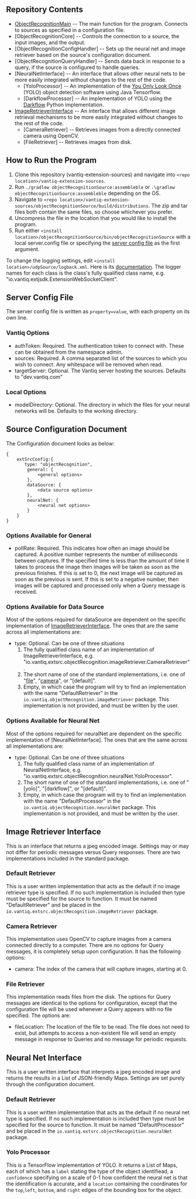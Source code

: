 ## Repository Contents

*   [ObjectRecognitionMain](#objRecMain) -- The main function for the program. Connects to sources as specified in a configuration file.
*   [ObjectRecognitionCore] -- Controls the connection to a source, the input images, and the output.
*   [ObjectRecognitionConfigHandler] -- Sets up the neural net and image retriever based on the source's configuration document.
*   [ObjectRecognitionQueryHandler] -- Sends data back in response to a query, if the source is configured to handle queries.
*   [NeuralNetInterface] -- An interface that allows other neural nets to be more easily integrated without changes to the rest of the code.
    *   [YoloProcessor] -- An implementation of the [You Only Look Once](https://pjreddie.com/darknet/yolo/) (YOLO) object detection software using Java Tensorflow.
    *   [DarkflowProcessor] -- An implementation of YOLO using the [Darkflow](https://github.com/thtrieu/darkflow) Python implementation.
*   [ImageRetrieverInterface](#retrieveInterface) -- An interface that allows different image retrieval mechanisms to be more easily integrated without changes to the rest of the code.
    *   [CameraRetriever] -- Retrieves images from a directly connected camera using OpenCV.
    *   [FileRetriever] -- Retrieves images from disk.

## How to Run the Program<a name="objRecMain" id="objRecMain"></a>

1.  Clone this repository (vantiq-extension-sources) and navigate into `<repo location>/vantiq-extension-sources`.
2.  Run `./gradlew objectRecognitionSource:assembleble` or `.\gradlew objectRecognitionSource:assembleble` depending on the OS.
3.  Navigate to `<repo location>/vantiq-extension-sources/objectRecognitionSource/build/distributions`. The zip and tar files both contain the same files, so choose whichever you prefer.
4.  Uncompress the file in the location that you would like to install the program.
5.  Run either `<install location>/objectRecognitionSource/bin/objectRecognitionSource` with a local server.config file or specifying the [server config file](#serverConfig) as the first argument.

To change the logging settings, edit `<install location>/udpSource/logback.xml`. Here is its [documentation](https://logback.qos.ch/manual/configuration.html). The logger names for each class is the class's fully qualified class name, e.g. "io.vantiq.extjsdk.ExtensionWebSocketClient".

## Server Config File<a name="serverConfig" id="serverConfig"></a>

The server config file is written as `property=value`, with each property on its own line.

### Vantiq Options
*   authToken: Required. The authentication token to connect with. These can be obtained from the namespace admin.*   sources: Required. A comma separated list of the sources to which you wish to connect. Any whitespace will be removed when read.*   targetServer: Optional. The Vantiq server hosting the sources. Defaults to "dev.vantiq.com"

### Local Options*   modelDirectory: Optional. The directory in which the files for your neural networks will be. Defaults to the working directory.

## Source Configuration Document<a name="udpConfig" id="udpConfig"></a>

The Configuration document looks as below:

    {
        extSrcConfig:{
           type: "objectRecognition",
            general: {
                <general options>
            },
            dataSource: {
                <data source options>
            },
            neuralNet: {
                <neural net options>
            }
        }
    }

### Options Available for General

*   pollRate: Required. This indicates how often an image should be captured. A positive number represents the number of milliseconds between captures. If the specified time is less than the amount of time it takes to process the image then images will be taken as soon as the previous finishes. If this is set to 0, the next image will be captured as soon as the previous is sent. If this is set to a negative number, then images will be captured and processed only when a Query message is received.

### Options Available for Data Source

Most of the options required for dataSource are dependent on the specific implementation of [ImageRetrieverInterface](#retrieveInterface). The ones that are the same across all implementations are:
*   type: Optional. Can be one of three situations
    1.  The fully qualified class name of an implementation of ImageRetrieverInterface, e.g. "io.vantiq.extsrc.objectRecognition.imageRetriever.CameraRetriever".
    2.  The short name of one of the standard implementations, i.e. one of "[file](#fileRet)", "[camera](#camRet)", or "[default]".
    3.  Empty, in which case the program will try to find an implementation with the name "DefaultRetriever" in the `io.vantiq.objectRecognition.imageRetriever` package. This implementation is not provided, and must be written by the user.

### Options Available for Neural Net

Most of the options required for neuralNet are dependent on the specific implementation of [NeuralNetInterface]. The ones that are the same across all implementations are:
*   type: Optional. Can be one of three situations
    1.  The fully qualified class name of an implementation of NeuralNetInterface, e.g. "io.vantiq.extsrc.objectRecognition.neuralNet.YoloProcessor".
    2.  The short name of one of the standard implementations, i.e. one of "[yolo]", "[darkflow]", or "[default]".
    3.  Empty, in which case the program will try to find an implementation with the name "DefaultProcessor" in the `io.vantiq.objectRecognition.neuralNet` package. This implementation is not provided, and must be written by the user.

## Image Retriever Interface<a name="retrieveInterface" id="retrieveInterface"></a>

This is an interface that returns a jpeg encoded image. Settings may or may not differ for periodic messages versus Query responses. There are two implementations included in the standard package.

### Default Retriever

This is a user written implementation that acts as the default if no image retriever type is specified. If no such implementation is included then type must be specified for the source to function. It must be named "DefaultRetriever" and be placed in the `io.vantiq.extsrc.objectRecognition.imageRetriever` package.

### Camera Retriever<a name="camRet" id="camRet"></a>

This implementation uses OpenCV to capture images from a camera connected directly to a computer. There are no options for Query messages, it is completely setup upon configuration. It has the following options:
*   camera: The index of the camera that will capture images, starting at 0.

### File Retriever<a name="fileRet" id="fileRet"></a>

This implementation reads files from the disk. The options for Query messages are identical to the options for configuration, except that the configuration file will be used whenever a Query appears with no file specified. The options are:
*   fileLocation: The location of the file to be read. The file does not need to exist, but attempts to access a non-existent file will send an empty message in response to Queries and no message for periodic requests.

## Neural Net Interface<a name="netInterface" id="netInterface"></a>

This is a user written interface that interprets a jpeg encoded image and returns the results in a List of JSON-friendly Maps. Settings are set purely through the configuration document.

### Default Retriever

This is a user written implementation that acts as the default if no neural net type is specified. If no such implementation is included then type must be specified for the source to function. It must be named "DefaultProcessor" and be placed in the `io.vantiq.extsrc.objectRecognition.neuralNet` package.

### Yolo Processor

This is a TensorFlow implementation of YOLO. It returns a List of Maps, each of which has a `label` stating the type of the object identifiead, a `confidence` specifying on a scale of 0-1 how confident the neural net is that the identification is accurate, and a `location` containing the coordinates for the `top`,`left`, `bottom`, and `right` edges of the bounding box for the object.